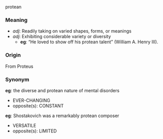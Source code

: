 protean
### Meaning
+ _adj_: Readily taking on varied shapes, forms, or meanings
+ _adj_: Exhibiting considerable variety or diversity
    + __eg__: “He loved to show off his protean talent” (William A. Henry III).

### Origin

From Proteus

### Synonym

__eg__: the diverse and protean nature of mental disorders

+ EVER-CHANGING
+ opposite(s): CONSTANT

__eg__: Shostakovich was a remarkably protean composer

+ VERSATILE
+ opposite(s): LIMITED


